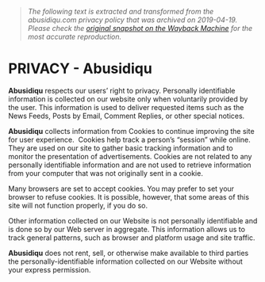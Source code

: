 > *The following text is extracted and transformed from the abusidiqu.com privacy policy that was archived on 2019-04-19. Please check the [original snapshot on the Wayback Machine](https://web.archive.org/web/20190419193010id_/https%3A//www.abusidiqu.com/privacy) for the most accurate reproduction.*

# PRIVACY - Abusidiqu

**Abusidiqu** respects our users’ right to privacy. Personally identifiable information is collected on our website only when voluntarily provided by the user. This information is used to deliver requested items such as the News Feeds, Posts by Email, Comment Replies, or other special notices.

  
**Abusidiqu** collects information from Cookies to continue improving the site for user experience.  Cookies help track a person’s “session” while online. They are used on our site to gather basic tracking information and to monitor the presentation of advertisements. Cookies are not related to any personally identifiable information and are not used to retrieve information from your computer that was not originally sent in a cookie.

Many browsers are set to accept cookies. You may prefer to set your browser to refuse cookies. It is possible, however, that some areas of this site will not function properly, if you do so.

Other information collected on our Website is not personally identifiable and is done so by our Web server in aggregate. This information allows us to track general patterns, such as browser and platform usage and site traffic.

**Abusidiqu** does not rent, sell, or otherwise make available to third parties the personally-identifiable information collected on our Website without your express permission.
